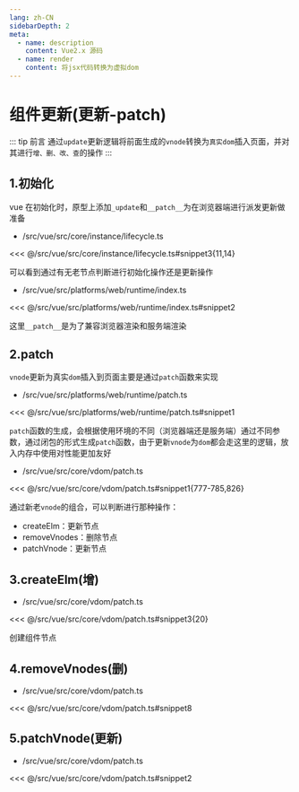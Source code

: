 ```yaml
---
lang: zh-CN
sidebarDepth: 2
meta:
  - name: description
    content: Vue2.x 源码
  - name: render
    content: 将jsx代码转换为虚拟dom
---
```


# 组件更新(更新-patch)

::: tip 前言
通过`update`更新逻辑将前面生成的`vnode`转换为`真实dom`插入页面，并对其进行`增、删、改、查`的操作
:::

## 1.初始化

vue 在初始化时，原型上添加`_update`和`__patch__`为在浏览器端进行派发更新做准备

- /src/vue/src/core/instance/lifecycle.ts

<<< @/src/vue/src/core/instance/lifecycle.ts#snippet3{11,14}

可以看到通过有无老节点判断进行初始化操作还是更新操作

- /src/vue/src/platforms/web/runtime/index.ts

<<< @/src/vue/src/platforms/web/runtime/index.ts#snippet2

这里`__patch__`是为了兼容浏览器渲染和服务端渲染

## 2.patch

`vnode`更新为真实`dom`插入到页面主要是通过`patch`函数来实现

- /src/vue/src/platforms/web/runtime/patch.ts

<<< @/src/vue/src/platforms/web/runtime/patch.ts#snippet1

`patch`函数的生成，会根据使用环境的不同（浏览器端还是服务端）通过不同参数，通过闭包的形式生成`patch`函数，由于更新`vnode`为`dom`都会走这里的逻辑，放入内存中使用对性能更加友好

- /src/vue/src/core/vdom/patch.ts

<<< @/src/vue/src/core/vdom/patch.ts#snippet1{777-785,826}

通过新老`vnode`的组合，可以判断进行那种操作：

- createElm：更新节点
- removeVnodes：删除节点
- patchVnode：更新节点

## 3.createElm(增)

- /src/vue/src/core/vdom/patch.ts

<<< @/src/vue/src/core/vdom/patch.ts#snippet3{20}

创建组件节点

## 4.removeVnodes(删)

- /src/vue/src/core/vdom/patch.ts

<<< @/src/vue/src/core/vdom/patch.ts#snippet8

## 5.patchVnode(更新)

- /src/vue/src/core/vdom/patch.ts

<<< @/src/vue/src/core/vdom/patch.ts#snippet2
